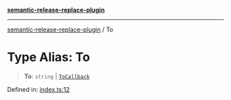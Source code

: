 [**semantic-release-replace-plugin**](../README.md)

***

[semantic-release-replace-plugin](../README.md) / To

# Type Alias: To

> **To**: `string` \| [`ToCallback`](ToCallback.md)

Defined in: [index.ts:12](https://github.com/centralnicgroup-opensource/rtldev-middleware-semantic-release-replace-plugin/blob/3c967f53ff3edf273839579fb756410beeb0ef7d/src/index.ts#L12)
